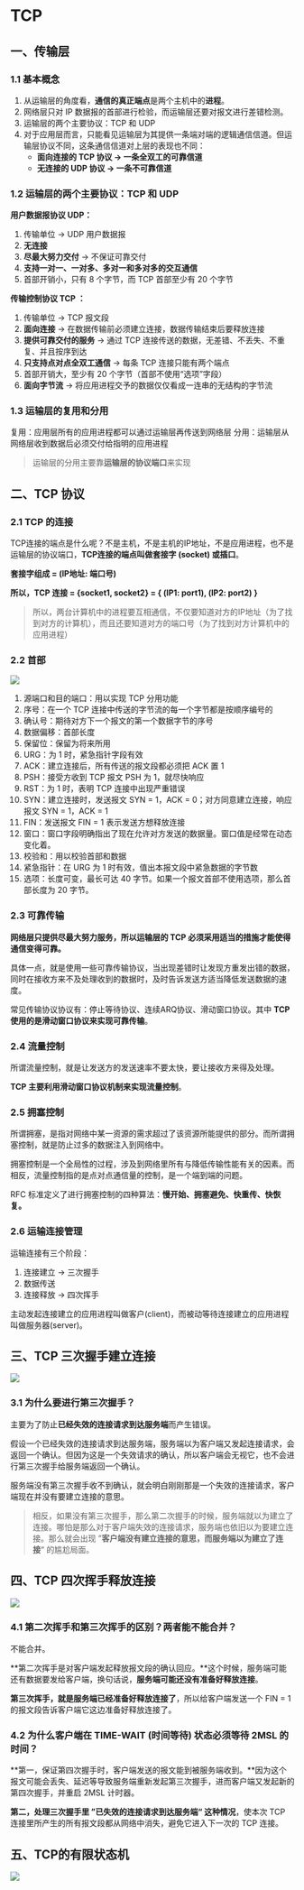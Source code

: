# TCP 

## 一、传输层
### 1.1 基本概念
1. 从运输层的角度看，**通信的真正端点**是两个主机中的**进程**。
2. 网络层只对 IP 数据报的首部进行检验，而运输层还要对报文进行差错检测。
3. 运输层的两个主要协议：TCP 和 UDP
4. 对于应用层而言，只能看见运输层为其提供一条端对端的逻辑通信信道。但运输层协议不同，这条通信信道对上层的表现也不同：
	- **面向连接的 TCP 协议 → 一条全双工的可靠信道**
	- **无连接的 UDP 协议 → 一条不可靠信道**
### 1.2 运输层的两个主要协议：TCP 和 UDP
**用户数据报协议 UDP：**

1. 传输单位 → UDP 用户数据报
2. **无连接**
3. **尽最大努力交付** → 不保证可靠交付
4. **支持一对一、一对多、多对一和多对多的交互通信**
5. 首部开销小，只有 8 个字节，而 TCP 首部至少有 20 个字节

**传输控制协议 TCP ：**

1. 传输单位 → TCP 报文段 
2. **面向连接** → 在数据传输前必须建立连接，数据传输结束后要释放连接 
3. **提供可靠交付的服务** → 通过 TCP 连接传送的数据，无差错、不丢失、不重复、并且按序到达
4. **只支持点对点全双工通信** → 每条 TCP 连接只能有两个端点
5. 首部开销大，至少有 20 个字节（首部不使用“选项”字段）
6. **面向字节流** → 将应用进程交予的数据仅仅看成一连串的无结构的字节流

### 1.3 运输层的复用和分用
复用：应用层所有的应用进程都可以通过运输层再传送到网络层
分用：运输层从网络层收到数据后必须交付给指明的应用进程

> 运输层的分用主要靠**运输层的协议端口**来实现

## 二、TCP 协议

### 2.1 TCP 的连接
TCP连接的端点是什么呢？不是主机，不是主机的IP地址，不是应用进程，也不是运输层的协议端口，**TCP连接的端点叫做套接字 (socket) 或插口**。

**套接字组成 = (IP地址: 端口号)**

**所以，TCP 连接 = {socket1, socket2} = { (IP1: port1), (IP2: port2) }**

> 所以，两台计算机中的进程要互相通信，不仅要知道对方的IP地址（为了找到对方的计算机），而且还要知道对方的端口号（为了找到对方计算机中的应用进程）

### 2.2 首部
![](./TCP首部.jfif)

1. 源端口和目的端口：用以实现 TCP 分用功能
2. 序号：在一个 TCP 连接中传送的字节流的每一个字节都是按顺序编号的
3. 确认号：期待对方下一个报文的第一个数据字节的序号
4. 数据偏移：首部长度
5. 保留位：保留为将来所用
6. URG：为 1 时，紧急指针字段有效
7. ACK：建立连接后，所有传送的报文段都必须把 ACK 置 1
8. PSH：接受方收到 TCP 报文 PSH 为 1，就尽快响应
9. RST：为 1 时，表明 TCP 连接中出现严重错误
10. SYN：建立连接时，发送报文 SYN = 1，ACK = 0；对方同意建立连接，响应报文 SYN = 1，ACK = 1
11. FIN：发送报文 FIN = 1 表示发送方想释放连接
12. 窗口：窗口字段明确指出了现在允许对方发送的数据量。窗口值是经常在动态变化着。
13. 校验和：用以校验首部和数据
14. 紧急指针：在 URG 为 1 时有效，值出本报文段中紧急数据的字节数
15. 选项：长度可变，最长可达 40 字节。如果一个报文首部不使用选项，那么首部长度为 20 字节。


### 2.3 可靠传输
**网络层只提供尽最大努力服务，所以运输层的 TCP 必须采用适当的措施才能使得通信变得可靠。**

具体一点，就是使用一些可靠传输协议，当出现差错时让发现方重发出错的数据，同时在接收方来不及处理收到的数据时，及时告诉发送方适当降低发送数据的速度。

常见传输协议协议有：停止等待协议、连续ARQ协议、滑动窗口协议。其中 **TCP 使用的是滑动窗口协议来实现可靠传输**。

### 2.4 流量控制
所谓流量控制，就是让发送方的发送速率不要太快，要让接收方来得及处理。

**TCP 主要利用滑动窗口协议机制来实现流量控制**。

### 2.5 拥塞控制
所谓拥塞，是指对网络中某一资源的需求超过了该资源所能提供的部分。而所谓拥塞控制，就是防止过多的数据注入到网络中。

拥塞控制是一个全局性的过程，涉及到网络里所有与降低传输性能有关的因素。而相反，流量控制指的是点对点通信量的控制，是一个端到端的问题。

RFC 标准定义了进行拥塞控制的四种算法：**慢开始、拥塞避免、快重传、快恢复。**

### 2.6 运输连接管理
运输连接有三个阶段：
1. 连接建立 → 三次握手
2. 数据传送 
3. 连接释放 → 四次挥手

主动发起连接建立的应用进程叫做客户(client)，而被动等待连接建立的应用进程叫做服务器(server)。

## 三、TCP 三次握手建立连接
![](./三次握手.jfif)

### 3.1 **为什么要进行第三次握手？**

主要为了防止**已经失效的连接请求到达服务端**而产生错误。

假设一个已经失效的连接请求到达服务端，服务端以为客户端又发起连接请求，会返回一个确认。但因为这是一个失效请求的确认，所以客户端会无视它，也不会进行第三次握手给服务端返回一个确认。

服务端没有第三次握手收不到确认，就会明白刚刚那是一个失效的连接请求，客户端现在并没有要建立连接的意思。

> 相反，如果没有第三次握手，那么第二次握手的时候，服务端就以为建立了连接。哪怕是那么对于客户端失效的连接请求，服务端也依旧以为要建立连接。那么就会出现 ”**客户端没有建立连接的意思，而服务端以为建立了连接**“ 的尴尬局面。

## 四、TCP 四次挥手释放连接
![](./四次挥手.jfif)

### 4.1 第二次挥手和第三次挥手的区别？两者能不能合并？
不能合并。

**第二次挥手是对客户端发起释放报文段的确认回应。**这个时候，服务端可能还有数据要发给客户端，换句话说，**服务端可能还没有准备好释放连接**。

**第三次挥手，就是服务端已经准备好释放连接了**，所以给客户端发送一个 FIN = 1 的报文段告诉客户端它这边准备好释放连接了。 

### 4.2 为什么客户端在 TIME-WAIT (时间等待) 状态必须等待 2MSL 的时间？
**第一，保证第四次握手时，客户端发送的报文能到被服务端收到。**因为这个报文可能会丢失、延迟等导致服务端重新发起第三次握手，进而客户端又发起新的第四次握手，并重启 2MSL 计时器。

**第二，处理三次握手里 ”已失效的连接请求到达服务端“ 这种情况**，使本次 TCP 连接里所产生的所有报文段都从网络中消失，避免它进入下一次的 TCP 连接。

## 五、TCP的有限状态机
![](./TCP的有限状态机.jfif)
